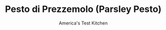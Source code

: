 ---
layout: ../../layouts/MarkdownPostLayout.astro
title: Pesto di Prezzemolo (Parsley Pesto)
author: America's Test Kitchen
pubDate: 2023-03-15
description: "Parsley steps into the spotlight in this deeply flavored pesto."
image_url: https://res.cloudinary.com/hksqkdlah/image/upload/ar_1:1,c_fill,dpr_2.0,f_auto,fl_lossy.progressive.strip_profile,g_faces:auto,q_auto:low,w_344/SFS_PestoDiPrezzemolo_122_tskeme
tags: ["Side Dishes","Italian","Vegetables","Cheese","Quick","Condiments"]
calories: 2305
protein: 5
carbohydrates: 4
fats: 39
fiber: 1
ingredients: ["2 ounces, Parmesan cheese","3 ounces, fresh parsley leaves (about 5 cups)","1 cup, extra-virgin olive oil","1 cup, walnuts","2 tablespoons, capers, rinsed","2 tablespoons, lemon juice","2 , garlic cloves, peeled","2 , anchovy fillets, rinsed (optional)","½ teaspoon, red pepper flakes","½ teaspoon, table salt","¼ teaspoon, pepper"]
serves: 6
time: "15 minutes"
instructions: ["Process Parmesan in food processor until finely ground, about 30 seconds; transfer to medium bowl. Process parsley; oil; walnuts; capers; lemon juice; garlic; anchovies, if using; pepper flakes; salt; and pepper until smooth, about 1 minute, scraping down sides of bowl as needed. Transfer pesto to bowl with Parmesan and stir to combine. Season with salt and pepper to taste. Serve.","To Make Ahead: Place pesto in sealable 1-pint container and cover with additional 1 tablespoon extra-virgin olive oil. Cover and refrigerate for up to 2 days or freeze for up to 1 month."]
nutrition: ["309 mg Potassium, K","102 mg Phosphorus, P","188 mg Calcium, Ca","3 mg Iron, Fe","32 mg Magnesium, Mg","275 mg Sodium, Na","39 g Total lipid (fat)","27 g Fatty acids, total monounsaturated","4 g Fatty acids, total polyunsaturated","68 mg Vitamin C, total ascorbic acid","7 mg Cholesterol","6 g Fatty acids, total saturated","1 g Fiber, total dietary","79 µg Folate, food","843 µg Vitamin K (phylloquinone)","55 g Water","4 g Carbohydrate, by difference","79 µg Folate, DFE","5 g Protein","5 mg Vitamin E (alpha-tocopherol)","231 µg Vitamin A, RAE","384 kcal Energy","2305 calories"]
notes: "Use a good-quality, relatively mild extra-virgin olive oil for the best results. You will need about two bunches of parsley to yield 3 ounces of parsley leaves. Its OK to use the tender, thin stems at the base of the parsley sprigs. This recipe yields enough to sauce 1 pound of pasta (see our recipe for Linguine with Pesto di Prezzemolo). This pesto is also good on crostini, in sandwiches, on fish, stirred into soup, or as a dip with crudites."
---